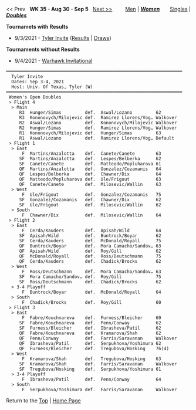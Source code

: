 <a name="top"></a><< Prev &nbsp; **WK 35 - Aug 30 - Sep 5** &nbsp; [Next >>](women_doubles_2136.md) &nbsp;&nbsp;&nbsp;&nbsp;&nbsp;&nbsp;&nbsp; [Men](./men_doubles_2135.md) &#124; [***Women***](./women_doubles_2135.md) &nbsp;&nbsp;&nbsp;&nbsp;&nbsp; [Singles](./women_singles_2135.md) &#124; [***Doubles***](./women_doubles_2135.md)

**Tournamets with Results**  
- 9/3/2021 - [Tyler Invite](#21-00238) ([Results](#21-00238) &#124; [Draws](https://colleges.wearecollegetennis.com/competitions/UnivOfTexasTylerW/Tournaments/Overview/2BA0D609-FAB2-4A48-859D-61975908AE40))

**Tournaments without Results**  
- 9/4/2021 - <a href="https://colleges.wearecollegetennis.com/competitions/UnivOfWisconsinWhitewaterW/Tournaments/Overview/4E7E69DF-F521-4DA8-A3AB-8131B80552CE" target="_blank">Warhawk Invitational</a>

<a name="21-00238"></a>
~~~
═══════════════════════════════════════════════════════════════════
  Tyler Invite
  Dates: Sep 3-4, 2021
  Host: Univ. Of Texas, Tyler (W)
═══════════════════════════════════════════════════════════════════
 Women's Open Doubles
 > Flight 4
  > Main
     R3  Hunger/Simas         def.  Aswal/Lozano         62
     R3  Kononovych/Milojevic def.  Ramirez Llorens/Vog… Walkover
     R2  Aswal/Lozano         def.  Kononovych/Milojevic Walkover
     R2  Hunger/Simas         def.  Ramirez Llorens/Vog… Walkover
     R1  Kononovych/Milojevic def.  Hunger/Simas         63
     R1  Aswal/Lozano         def.  Ramirez Llorens/Vog… Default
 > Flight 1
  > East
      F  Martins/Anzalotta    def.  Canete/Canete        63
     SF  Martins/Anzalotta    def.  Lespes/Belberka      62
     SF  Canete/Canete        def.  Matteodo/Popluharova 61
     QF  Martins/Anzalotta    def.  Gonzalez/Cozamanis   64
     QF  Lespes/Belberka      def.  Chawner/Dix          64
     QF  Matteodo/Popluharova def.  Ule/Frigout          63
     QF  Canete/Canete        def.  Milosevic/Wallin     63
  > West
      F  Ule/Frigout          def.  Gonzalez/Cozamanis   75
     SF  Gonzalez/Cozamanis   def.  Chawner/Dix          62
     SF  Ule/Frigout          def.  Milosevic/Wallin     62
  > South
      F  Chawner/Dix          def.  Milosevic/Wallin     64
 > Flight 2
  > East
      F  Cerda/Kauders        def.  Apisah/Wild          64
     SF  Apisah/Wild          def.  Buntrock/Boyar       62
     SF  Cerda/Kauders        def.  McDonald/Royall      75
     QF  Buntrock/Boyar       def.  Mora Camacho/Sandov… 63
     QF  Apisah/Wild          def.  Roy/Gill             62
     QF  McDonald/Royall      def.  Ross/Deutschmann     75
     QF  Cerda/Kauders        def.  Chadick/Brocks       62
  > West
      F  Ross/Deutschmann     def.  Mora Camacho/Sandov… 63
     SF  Mora Camacho/Sandov… def.  Roy/Gill             75
     SF  Ross/Deutschmann     def.  Chadick/Brocks       62
  > 3-4 Playoff
      F  Buntrock/Boyar       def.  McDonald/Royall      64
  > South
      F  Chadick/Brocks       def.  Roy/Gill             60
 > Flight 3
  > East
      F  Fabre/Kouchnareva    def.  Furness/Bleicher     60
     SF  Fabre/Kouchnareva    def.  Penn/Conway          62
     SF  Furness/Bleicher     def.  Ibrasheva/Patil      62
     QF  Fabre/Kouchnareva    def.  Kramarova/Shah       62
     QF  Penn/Conway          def.  Farris/Saravanan     Walkover
     QF  Ibrasheva/Patil      def.  Serpukhova/Yoshimura 62
     QF  Furness/Bleicher     def.  Tregubova/Hosking    76(4)
  > West
      F  Kramarova/Shah       def.  Tregubova/Hosking    63
     SF  Kramarova/Shah       def.  Farris/Saravanan     Walkover
     SF  Tregubova/Hosking    def.  Serpukhova/Yoshimura 61
  > 3-4 Playoff
      F  Ibrasheva/Patil      def.  Penn/Conway          64
  > South
      F  Serpukhova/Yoshimura def.  Farris/Saravanan     Walkover
~~~
Return to the [Top](./${gender}_${type}_${weekCode}.md) &#124; [Home Page](../../index.md)